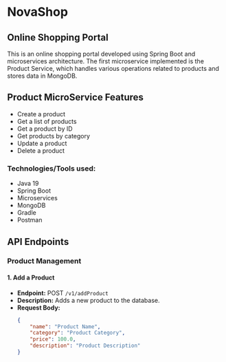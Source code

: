 # NovaShop

## Online Shopping Portal

This is an online shopping portal developed using Spring Boot and microservices architecture. The first microservice implemented is the Product Service, which handles various operations related to products and stores data in MongoDB.

## Product MicroService Features

- Create a product
- Get a list of products
- Get a product by ID
- Get products by category
- Update a product
- Delete a product

### Technologies/Tools used:

- Java 19
- Spring Boot
- Microservices
- MongoDB
- Gradle
- Postman

## API Endpoints

### Product Management

#### 1. Add a Product

- **Endpoint:** POST `/v1/addProduct`
- **Description:** Adds a new product to the database.
- **Request Body:**
  ```json
  {
      "name": "Product Name",
      "category": "Product Category",
      "price": 100.0,
      "description": "Product Description"
  }
